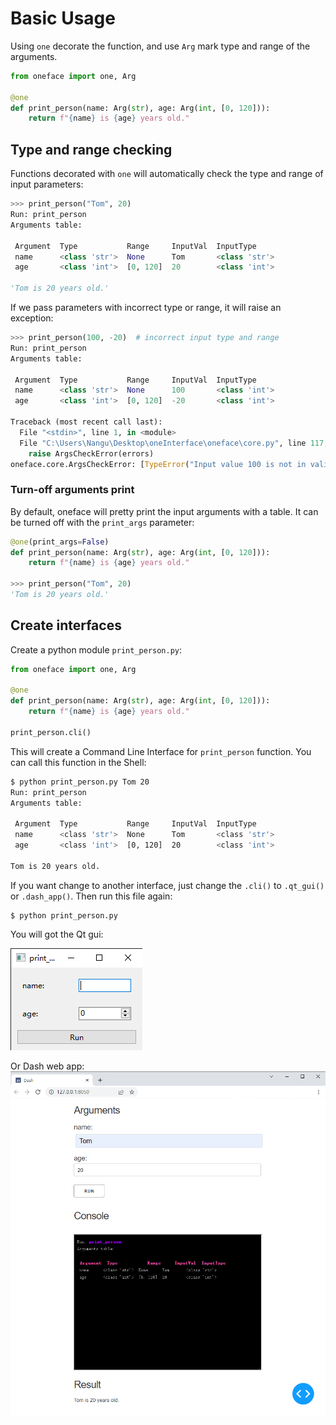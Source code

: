 
# Basic Usage

Using `one` decorate the function, and use `Arg` mark type and range of the arguments.

```Python
from oneface import one, Arg

@one
def print_person(name: Arg(str), age: Arg(int, [0, 120])):
    return f"{name} is {age} years old."
```

## Type and range checking

Functions decorated with `one` will automatically check the type and range of input parameters:

```Python
>>> print_person("Tom", 20)
Run: print_person
Arguments table:

 Argument  Type           Range     InputVal  InputType
 name      <class 'str'>  None      Tom       <class 'str'>
 age       <class 'int'>  [0, 120]  20        <class 'int'>

'Tom is 20 years old.'
```

If we pass parameters with incorrect type or range, it will raise an exception:

```Python
>>> print_person(100, -20)  # incorrect input type and range
Run: print_person
Arguments table:

 Argument  Type           Range     InputVal  InputType
 name      <class 'str'>  None      100       <class 'int'>
 age       <class 'int'>  [0, 120]  -20       <class 'int'>

Traceback (most recent call last):
  File "<stdin>", line 1, in <module>
  File "C:\Users\Nangu\Desktop\oneInterface\oneface\core.py", line 117, in __call__
    raise ArgsCheckError(errors)
oneface.core.ArgsCheckError: [TypeError("Input value 100 is not in valid type(<class 'str'>)"), ValueError('Input value -20 is not in a valid range.')]
```

### Turn-off arguments print

By default, oneface will pretty print the input arguments with a table. It can be turned off with the `print_args` parameter:

```Python
@one(print_args=False)
def print_person(name: Arg(str), age: Arg(int, [0, 120])):
    return f"{name} is {age} years old."

>>> print_person("Tom", 20)
'Tom is 20 years old.'
```

## Create interfaces

Create a python module `print_person.py`:

```Python
from oneface import one, Arg

@one
def print_person(name: Arg(str), age: Arg(int, [0, 120])):
    return f"{name} is {age} years old."

print_person.cli()
```

This will create a Command Line Interface for `print_person` function. You can call this function in the Shell:

```Bash
$ python print_person.py Tom 20
Run: print_person
Arguments table:

 Argument  Type           Range     InputVal  InputType
 name      <class 'str'>  None      Tom       <class 'str'>
 age       <class 'int'>  [0, 120]  20        <class 'int'>

Tom is 20 years old.
```

If you want change to another interface, just change the `.cli()` to `.qt_gui()` or `.dash_app()`.
Then run this file again:

```
$ python print_person.py
```

You will got the Qt gui:

![print_person_qt](imgs/print_person_qt.png)

Or Dash web app:
![print_person_dash](imgs/print_person_dash.png)

